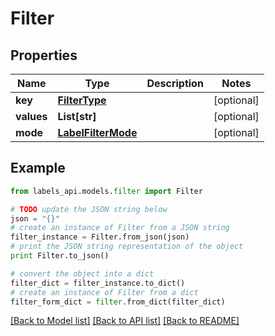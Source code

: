 # Filter


## Properties
Name | Type | Description | Notes
------------ | ------------- | ------------- | -------------
**key** | [**FilterType**](FilterType.md) |  | [optional] 
**values** | **List[str]** |  | [optional] 
**mode** | [**LabelFilterMode**](LabelFilterMode.md) |  | [optional] 

## Example

```python
from labels_api.models.filter import Filter

# TODO update the JSON string below
json = "{}"
# create an instance of Filter from a JSON string
filter_instance = Filter.from_json(json)
# print the JSON string representation of the object
print Filter.to_json()

# convert the object into a dict
filter_dict = filter_instance.to_dict()
# create an instance of Filter from a dict
filter_form_dict = filter.from_dict(filter_dict)
```
[[Back to Model list]](../README.md#documentation-for-models) [[Back to API list]](../README.md#documentation-for-api-endpoints) [[Back to README]](../README.md)


